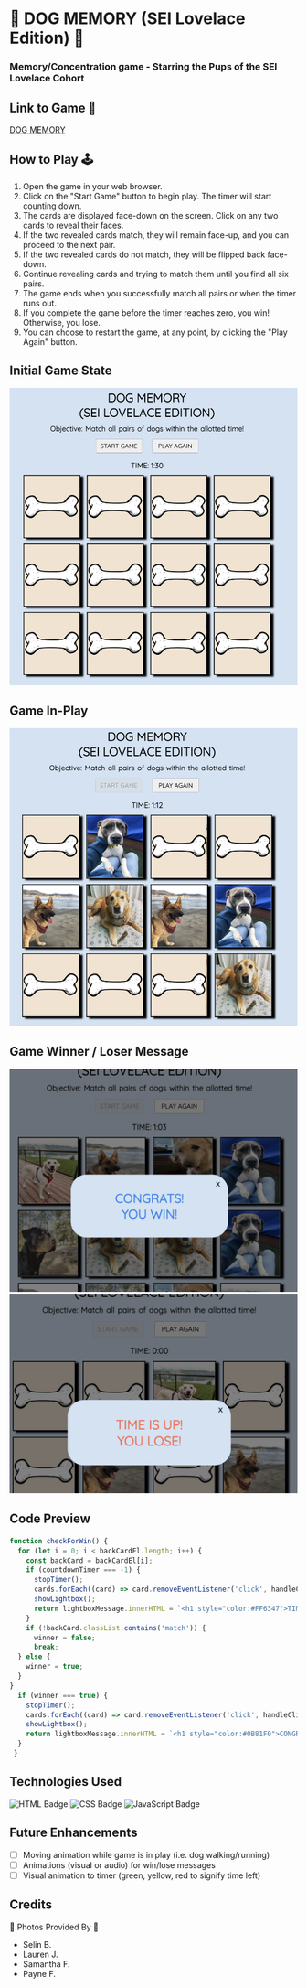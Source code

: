 # :dog: DOG MEMORY (SEI Lovelace Edition) :dog:
    
###  Memory/Concentration game - Starring the Pups of the SEI Lovelace Cohort

## Link to Game :link:
[DOG MEMORY](https://shaneyoung91.github.io/Memory-Concentration-Game/)

## How to Play :joystick:
1. Open the game in your web browser.
2. Click on the "Start Game" button to begin play. The timer will start counting down.
3. The cards are displayed face-down on the screen. Click on any two cards to reveal their faces.
4. If the two revealed cards match, they will remain face-up, and you can proceed to the next pair.
5. If the two revealed cards do not match, they will be flipped back face-down.
6. Continue revealing cards and trying to match them until you find all six pairs.
7. The game ends when you successfully match all pairs or when the timer runs out.
8. If you complete the game before the timer reaches zero, you win! Otherwise, you lose.
9. You can choose to restart the game, at any point, by clicking the "Play Again" button.

## Initial Game State
![initial game state](images/Game-Board.png)

## Game In-Play
![game in play](images/Game-In-Play.png)

## Game Winner / Loser Message
![winner message](images/Game-Winner.png)
![loser message](images/Game-Loser.png)

## Code Preview

```js
function checkForWin() {
  for (let i = 0; i < backCardEl.length; i++) {
    const backCard = backCardEl[i];
    if (countdownTimer === -1) {
      stopTimer();
      cards.forEach((card) => card.removeEventListener('click', handleClick));
      showLightbox();
      return lightboxMessage.innerHTML = `<h1 style="color:#FF6347">TIME IS UP!<br>YOU LOSE!</h1>`;
    }
    if (!backCard.classList.contains('match')) {
      winner = false;
      break;
  } else {
    winner = true;
  }
}
  if (winner === true) {
    stopTimer();
    cards.forEach((card) => card.removeEventListener('click', handleClick));
    showLightbox();
    return lightboxMessage.innerHTML = `<h1 style="color:#0B81F0">CONGRATS!<br>YOU WIN!</h1>`;
  }
 }
```

## Technologies Used
 ![HTML Badge](https://img.shields.io/badge/HTML5-E34F26?style=for-the-badge&logo=html5&logoColor=white)
 ![CSS Badge](https://img.shields.io/badge/CSS3-1572B6?style=for-the-badge&logo=css3&logoColor=white)
 ![JavaScript Badge](https://img.shields.io/badge/JavaScript-323330?style=for-the-badge&logo=javascript&logoColor=F7DF1E)

## Future Enhancements
   - [ ] Moving animation while game is in play (i.e. dog walking/running)
   - [ ] Animations (visual or audio) for win/lose messages
   - [ ] Visual animation to timer (green, yellow, red to signify time left)

## Credits
:camera_flash: Photos Provided By :camera_flash:
- Selin B.
- Lauren J.
- Samantha F.
- Payne F.
